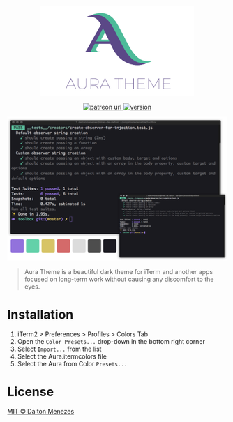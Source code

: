 <p align="center">
  <img src="https://github.com/daltonmenezes/assets/blob/master/images/aura-theme/heading.png?raw=true" alt="Aura Theme" width="70%" />
</p>

<p align="center">
  <!-- Patreon -->
  <a href="https://www.patreon.com/daltonmenezes">
    <img alt="patreon url" src="https://img.shields.io/badge/support%20on-patreon-1C1E26?style=for-the-badge&labelColor=1C1E26&color=4dbb99">
  </a>
  <!-- version -->
  <a href="#">
    <img alt="version" src="https://img.shields.io/badge/version%20-v1.0.0-1C1E26?style=for-the-badge&labelColor=1C1E26&color=4dbb99">
  </a>
</p>

<p align="center">
  <img alt="preview" src="https://github.com/daltonmenezes/assets/blob/master/images/aura-theme/aura-iterm-preview.png?raw=true" >
</p>

> Aura Theme is a beautiful dark theme for iTerm and another apps focused on long-term work without causing any discomfort to the eyes.

# Installation
1. iTerm2 > Preferences > Profiles > Colors Tab
2. Open the `Color Presets...` drop-down in the bottom right corner
3. Select `Import...` from the list
4. Select the Aura.itermcolors file
5. Select the Aura from Color `Presets...`

# License
[MIT © Dalton Menezes](https://github.com/daltonmenezes/aura-theme/blob/master/LICENSE)
